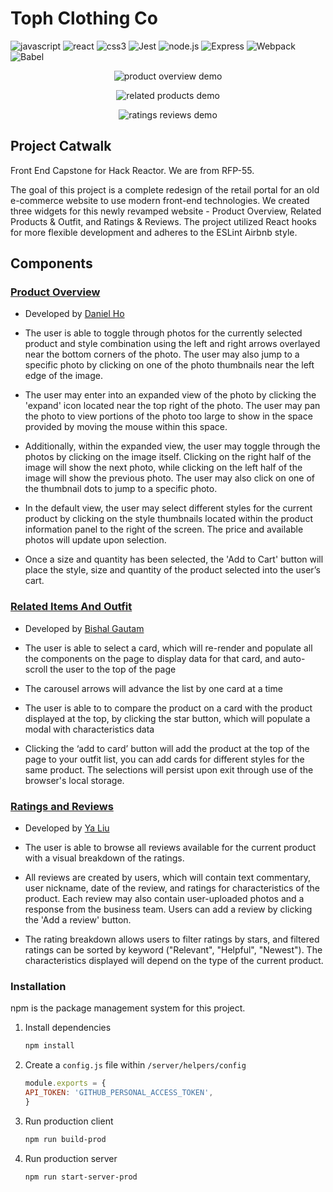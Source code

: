 # Toph Clothing Co

![javascript](https://img.shields.io/badge/JavaScript-20232A?style=for-the-badge&logo=javascript&logoColor=F7DF1E)
![react](https://img.shields.io/badge/React-20232A?style=for-the-badge&logo=react&logoColor=61DAFB)
![css3](https://img.shields.io/badge/CSS3-1572B6?style=for-the-badge&logo=css3&logoColor=white)
![Jest](https://img.shields.io/badge/-Jest-20232A?style=for-the-badge&logo=jest&logoColor=red)
![node.js](https://img.shields.io/badge/Node.js-20232A?style=for-the-badge&logo=nodedotjs&logoColor=green)
![Express](https://img.shields.io/badge/-Express-20232A?style=for-the-badge&logo=express&logoColor=yellow)
![Webpack](https://img.shields.io/badge/-webpack-20232A?style=for-the-badge&logo=webpack&logoColor=blueviolet)
![Babel](https://img.shields.io/badge/-Babel-20232A?style=for-the-badge&logo=babel&logoColor=yellow)

<p
  align="center">
  <img
    alt="product overview demo" src="client/demo/product_overview_low_q.gif">
</p>

<p
  align="center">
  <img
    alt="related products demo" src="client/demo/related_products_outfit.gif">
</p>

<p
  align="center">
  <img
    alt="ratings reviews demo" src="client/demo/ratings_and_reviews.gif">
</p>

## Project Catwalk

Front End Capstone for Hack Reactor. We are from RFP-55.

The goal of this project is a complete redesign of the retail portal for an old e-commerce website to use modern front-end technologies. We created three widgets for this newly revamped website - Product Overview, Related Products & Outfit, and Ratings & Reviews. The project utilized React hooks for more flexible development and adheres to the ESLint Airbnb style.

## Components

### [Product Overview](client/src/components/ProductOverview)

- Developed by [Daniel Ho](https://github.com/dho1994)

- The user is able to toggle through photos for the currently selected product and style combination using the left and right arrows overlayed near the bottom corners of the photo. The user may also jump to a specific photo by clicking on one of the photo thumbnails near the left edge of the image.

- The user may enter into an expanded view of the photo by clicking the 'expand' icon located near the top right of the photo. The user may pan the photo to view portions of the photo too large to show in the space provided by moving the mouse within this space.

- Additionally, within the expanded view, the user may toggle through the photos by clicking on the image itself. Clicking on the right half of the image will show the next photo, while clicking on the left half of the image will show the previous photo. The user may also click on one of the thumbnail dots to jump to a specific photo.

- In the default view, the user may select different styles for the current product by clicking on the style thumbnails located within the product information panel to the right of the screen. The price and available photos will update upon selection.

- Once a size and quantity has been selected, the 'Add to Cart' button will place the style, size and quantity of the product selected into the user’s cart.

### [Related Items And Outfit](client/src/components/RelatedItemsAndOutfit)

- Developed by [Bishal Gautam](https://github.com/bishalkg)

- The user is able to select a card, which will re-render and populate all the components on the page to display data for that card, and auto-scroll the user to the top of the page

- The carousel arrows will advance the list by one card at a time

- The user is able to to compare the product on a card with the product displayed at the top, by clicking the star button, which will populate a modal with characteristics data

- Clicking the ‘add to card’ button will add the product at the top of the page to your outfit list, you can add cards for different styles for the same product. The selections will persist upon exit through use of the browser's local storage.

### [Ratings and Reviews](client/src/components/RatingsAndReviews)

- Developed by [Ya Liu](https://github.com/ya-liu)

- The user is able to browse all reviews available for the current product with a visual breakdown of the ratings.

- All reviews are created by users, which will contain text commentary, user nickname, date of the review, and ratings for characteristics of the product. Each review may also contain user-uploaded photos and a response from the business team. Users can add a review by clicking the 'Add a review' button.

- The rating breakdown allows users to filter ratings by stars, and filtered ratings can be sorted by keyword ("Relevant", "Helpful", "Newest"). The characteristics displayed will depend on the type of the current product.

### Installation

npm is the package management system for this project.

1. Install dependencies

   ```sh
   npm install
   ```

2. Create a `config.js` file within `/server/helpers/config`

   ```js
   module.exports = {
   API_TOKEN: 'GITHUB_PERSONAL_ACCESS_TOKEN',
   }
   ```

3. Run production client

   ```sh
   npm run build-prod
   ```

4. Run production server

   ```sh
   npm run start-server-prod
   ```
